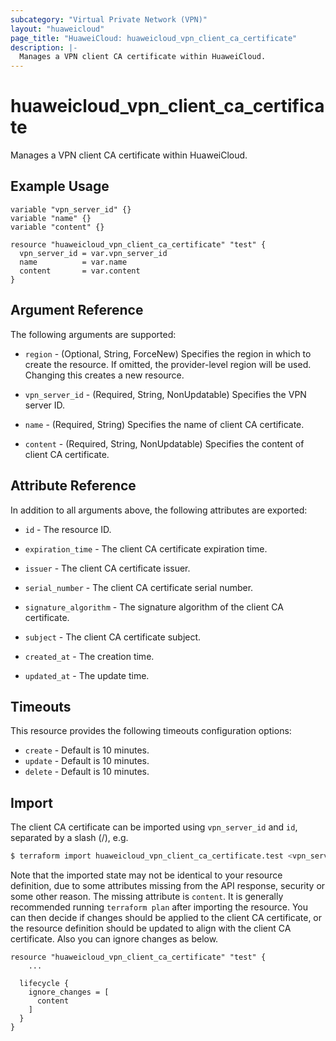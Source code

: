 ```yaml
---
subcategory: "Virtual Private Network (VPN)"
layout: "huaweicloud"
page_title: "HuaweiCloud: huaweicloud_vpn_client_ca_certificate"
description: |-
  Manages a VPN client CA certificate within HuaweiCloud.
---
```


# huaweicloud_vpn_client_ca_certificate

Manages a VPN client CA certificate within HuaweiCloud.

## Example Usage

```hcl
variable "vpn_server_id" {}
variable "name" {}
variable "content" {}

resource "huaweicloud_vpn_client_ca_certificate" "test" {
  vpn_server_id = var.vpn_server_id
  name          = var.name
  content       = var.content
}
```

## Argument Reference

The following arguments are supported:

* `region` - (Optional, String, ForceNew) Specifies the region in which to create the resource.
  If omitted, the provider-level region will be used.
  Changing this creates a new resource.

* `vpn_server_id` - (Required, String, NonUpdatable) Specifies the VPN server ID.

* `name` - (Required, String) Specifies the name of client CA certificate.

* `content` - (Required, String, NonUpdatable) Specifies the content of client CA certificate.

## Attribute Reference

In addition to all arguments above, the following attributes are exported:

* `id` - The resource ID.

* `expiration_time` - The client CA certificate expiration time.

* `issuer` - The client CA certificate issuer.

* `serial_number` - The client CA certificate serial number.

* `signature_algorithm` - The signature algorithm of the client CA certificate.

* `subject` - The client CA certificate subject.

* `created_at` - The creation time.

* `updated_at` - The update time.

## Timeouts

This resource provides the following timeouts configuration options:

* `create` - Default is 10 minutes.
* `update` - Default is 10 minutes.
* `delete` - Default is 10 minutes.

## Import

The client CA certificate can be imported using `vpn_server_id` and `id`, separated by a slash (/), e.g.

```bash
$ terraform import huaweicloud_vpn_client_ca_certificate.test <vpn_server_id>/<id>
```

Note that the imported state may not be identical to your resource definition, due to some attributes missing from the
API response, security or some other reason. The missing attribute is `content`. It is generally recommended running
`terraform plan` after importing the resource. You can then decide if changes should be applied to the client CA
certificate, or the resource definition should be updated to align with the client CA certificate.
Also you can ignore changes as below.

```hcl
resource "huaweicloud_vpn_client_ca_certificate" "test" {
    ...

  lifecycle {
    ignore_changes = [
      content
    ]
  }
}
```
